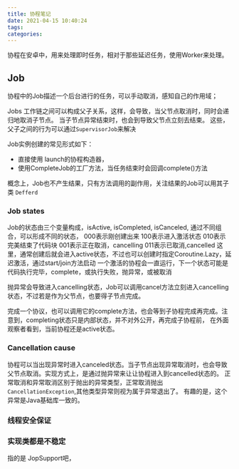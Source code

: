 ```yaml
---
title: 协程笔记
date: 2021-04-15 10:40:24
tags:
categories:
---
```


协程在安卓中，用来处理即时任务，相对于那些延迟任务，使用Worker来处理。

## Job

协程中的Job描述一个后台进行的任务，可以手动取消，感知自己的作用域；

Jobs 工作链之间可以构成父子关系，这样，会导致，当父节点取消时，同时会递归地取消子节点。
当子节点异常结束时，也会到导致父节点立刻去结束。
这些，父子之间的行为可以通过`SupervisorJob`来解决

Job实例创建的常见形式如下：

* 直接使用 launch的协程构造器，
* 使用CompleteJob的工厂方法，当任务结束时会回调complete()方法

概念上，Job也不产生结果，只有方法调用的副作用，关注结果的Job可以用其子类 `Defferd`   

### Job states

Job的状态由三个变量构成，isActive, isCompleted, isCanceled, 通过不同组合，可以形成不同的状态，
000表示刚创建出来
100表示进入激活状态
010表示完美结束了代码块
001表示正在取消，cancelling
011表示已取消,cancelled
这里，通常创建后就会进入active状态，不过也可以创建时指定Coroutine.Lazy，延迟激活，通过start/join方法启动
一个激活的协程会一直运行，下一个状态可能是代码执行完毕，complete，或执行失败，抛异常，或被取消

抛异常会导致进入cancelling状态，Job可以调用cancel方法立刻进入cancelling状态，不过若是作为父节点，也要得子节点完成。

完成一个协议，也可以调用它的complete方法，也会等到子协程完成再完成。注意到，completing状态只是内部状态，并不对外公开，再完成子协程前，
在外面观察者看到，当前协程还是active状态。

### Cancellation cause 

协程可以当出现异常时进入canceled状态。当子节点出现异常取消时，也会导致父节点取消。实现方式上，是通过抛异常来让让协程进入到cancelled状态的。
正常取消和异常取消区别于抛出的异常类型，正常取消抛出 `CancellationException`,其他类型异常则视为属于异常退出了。
有趣的是，这个异常是Java基础库一致的。

### 线程安全保证

### 实现类都是不稳定

指的是 JopSupport吧，

